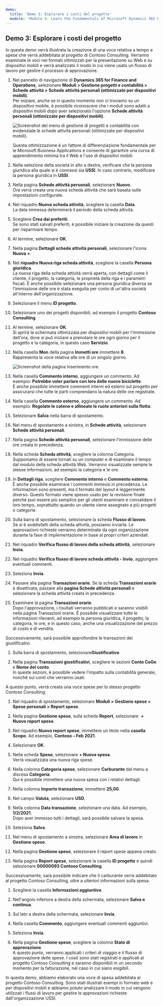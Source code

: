 ```yaml
---
demo:
  title: 'Demo 3: Esplorare i costi del progetto'
  module: 'Module 5: Learn the Fundamentals of Microsoft Dynamics 365 Project Operations'
---
```


## Demo 3: Esplorare i costi del progetto

In questa demo verrà illustrata la creazione di una voce relativa a tempo e spese che verrà addebitata al progetto di Contoso Consulting. Verranno esaminate le voci nei formati ottimizzati per la presentazione su Web e su dispositivi mobili e verrà analizzato il modo in cui viene usato un flusso di lavoro per gestire il processo di approvazione.

1. Nel pannello di navigazione di **Dynamics 365 for Finance and Operations**, selezionare **Moduli > Gestione progetti e contabilità > Schede attività > Schede attività personali (ottimizzate per dispositivi mobili)**.  
    Per iniziare, anche se in questo momento non ci troviamo su un dispositivo mobile, è possibile riconoscere che i moduli sono adatti a dispositivi mobili dopo aver selezionato l'opzione **Schede attività personali (ottimizzate per dispositivi mobili)**.

    ![Screenshot del menu di gestione di progetti e contabilità con evidenziate le schede attività personali (ottimizzate per dispositivi mobili).](./media/projops_costs_1_select_my_timesheets.png)  

    Questa ottimizzazione è un fattore di differenziazione fondamentale per le Microsoft Business Applications e consente di garantire una curva di apprendimento minima tra il Web e l'uso di dispositivi mobili.

1. Nella selezione della società in alto a destra, verificare che la persona giuridica alla quale si è connessi sia **USSI**. In caso contrario, modificare la persona giuridica in **USSI**.

1. Nella pagina **Schede attività personali**, selezionare **Nuovo**.  
    Ora verrà creata una nuova scheda attività che sarà basata sulle impostazioni configurate.

1. Nel riquadro **Nuova scheda attività**, scegliere la casella **Data**.  
    La data immessa determinerà il periodo della scheda attività.

1. Scegliere **Crea dai preferiti**.  
    Se sono stati salvati preferiti, è possibile iniziare la creazione da questi per risparmiare tempo.

1. Al termine, selezionare **OK**.

1. Nella pagina **Dettagli schede attività personali**, selezionare l'icona **Nuova +**.

1. Nel **riquadro Nuova riga scheda attività**, scegliere la casella **Persona giuridica**.  
    La nuova riga della scheda attività verrà aperta, con dettagli come il cliente, il progetto, la categoria, le proprietà della riga e i parametri fiscali. È anche possibile selezionare una persona giuridica diversa se l'immissione delle ore è stata eseguita per conto di un'altra società all'interno dell'organizzazione.

1. Selezionare il menu **ID progetto**.

1. Selezionare uno dei progetti disponibili, ad esempio il progetto **Contoso Consulting**.

1. Al termine, selezionare **OK**.  
    Si aprirà la schermata ottimizzata per dispositivi mobili per l'immissione dell'ora, dove si può iniziare a prenotare le ore ogni giorno per il progetto e la categoria, in questo caso **Servizio**.

1. Nella casella **Mon** della pagina **Immetti ore** immettere **8**.  
    Rappresenta la voce relativa alle ore di un singolo giorno.

    ![Screenshot della pagina Inserimento ore.](./media/projops_costs_2_mon_box.png)

1. Nella casella **Commento interno**, aggiungere un commento. Ad esempio: **Potrebbe voler parlare con loro delle nuove biciclette**.  
    È anche possibile immettere commenti interni ed esterni sul progetto per assicurarsi che tutte le parti comprendano la natura delle ore registrate.

1. Nella casella **Commento esterno**, aggiungere un commento. Ad esempio: **Regolate le catene e allineate le ruote anteriori sulla flotta**.

1. Selezionare **Salva** nella barra di spostamento.

1. Nel menu di spostamento a sinistra, in **Schede attività**, selezionare **Schede attività personali**.

1. Nella pagina **Schede attività personali**, selezionare l'immissione delle ore creata in precedenza.

1. Nella scheda **Scheda attività**, scegliere la colonna Categoria.  
    Supponiamo di essere tornati su un computer e di esaminare il tempo dal modulo della scheda attività Web. Verranno visualizzate sempre le stesse informazioni, ad esempio la categoria e le ore.

1. In **Dettagli riga**, scegliere **Commento interno** e **Commento esterno**.  
    È anche possibile esaminare i commenti immessi in precedenza. Le informazioni sono presenti, ma il formato del layout è leggermente diverso. Questo formato viene spesso usato per la revisione finale perché può essere più semplice per gli utenti esaminare e convalidare il loro tempo, soprattutto quando un utente viene assegnato a più progetti o categorie.

1. Sulla barra di spostamento, selezionare la scheda **Flusso di lavoro**.  
    Se si è soddisfatti della scheda attività, possiamo inviarla. Le approvazioni richieste verranno determinate da ogni organizzazione durante la fase di implementazione in base ai propri criteri aziendali.

1. Nel riquadro **Verifica flusso di lavoro della scheda attività**, selezionare **Invia**.

1. Nel riquadro **Verifica flusso di lavoro scheda attività - Invio**, aggiungere eventuali commenti.

1. Seleziona **Invia**.

1. Passare alla pagina **Transazioni orarie**. Se la scheda **Transazioni orarie** è disattivata, passare alla **pagina Schede attività personali** e selezionare la scheda attività creata in precedenza.

1. Esaminare la pagina **Transazioni orarie**.  
    Dopo l'approvazione, i risultati verranno pubblicati e saranno visibili nella pagina Transazioni orarie. È possibile visualizzare tutte le informazioni rilevanti, ad esempio la persona giuridica, il progetto, la categoria, le ore, e in questo caso, anche una visualizzazione del prezzo di costo e di vendita.  

Successivamente, sarà possibile approfondire le transazioni dei giustificativi.

1. Sulla barra di spostamento, selezionare**Giustificativo**.

1. Nella pagina **Transazioni giustificativi**, scegliere le sezioni **Conto CoGe** e **Nome del conto**.  
    In queste sezioni, è possibile vedere l'impatto sulla contabilità generale, nonché sui conti che verranno usati.  

A questo punto, verrà creata una voce spese per lo stesso progetto Contoso Consulting.

1. Nel riquadro di spostamento, selezionare **Moduli > Gestione spese > Spese personali > Report spese**.

1. Nella pagina **Gestione spese**, sulla scheda **Report**, selezionare  **+ Nuovo report spese**.

1. Nel riquadro **Nuovo report spese**, immettere un titolo nella **casella Scopo**. Ad esempio, **Contoso – Feb 2021**.

1. Selezionare **OK**.

1. Nella scheda **Spese**, selezionare **+ Nuova spesa**.  
Verrà visualizzata una nuova riga spese.

1. Nella colonna **Categoria spese**, selezionare **Carburante** dal menu a discesa **Categoria**.  
Qui è possibile immettere una nuova spesa con i relativi dettagli.

1. Nella colonna **Importo transazione**, immettere **25,00**.

1. Nel campo **Valuta**, selezionare **USD**.

1. Nella colonna **Data transazione**, selezionare una data. Ad esempio, **1/2/2021**.  
    Dopo aver immesso tutti i dettagli, sarà possibile salvare la spesa.

1. Seleziona **Salva**.

1. Nel menu di spostamento a sinistra, selezionare **Area di lavoro** in **Gestione spese**.

1. Nella pagina **Gestione spese**, selezionare il report spese appena creato.

1. Nella pagina **Report spese**, selezionare la casella **ID progetto** e quindi selezionare **00000093 Contoso Consulting**.  

Successivamente, sarà possibile indicare che il carburante verrà addebitato al progetto Contoso Consulting, oltre a ulteriori informazioni sulla spesa.

1. Scegliere la casella **Informazioni aggiuntive**.

1. Nell'angolo inferiore a destra della schermata, selezionare **Salva e continua**.

1. Sul lato a destra della schermata, selezionare **Invia**.

1. Nella casella **Commento**, aggiungere eventuali commenti aggiuntivi.

1. Seleziona **Invia**.

1. Nella pagina **Gestione spese**, scegliere la colonna **Stato di approvazione**.  
    A questo punto, verranno applicati i criteri di viaggio e il flusso di approvazione delle spese. I costi sono stati registrati e applicati al progetto Contoso Consulting e saranno disponibili in un secondo momento per la fatturazione, nel caso in cui siano esigibili.

In questa demo, abbiamo elaborato una voce di spesa addebitata al progetto Contoso Consulting. Sono stati illustrati esempi in formato web e per dispositivi mobili e abbiamo potuto analizzare il modo in cui vengono utilizzati i flussi di lavoro per gestire le approvazioni richieste dall'organizzazione USSI.
